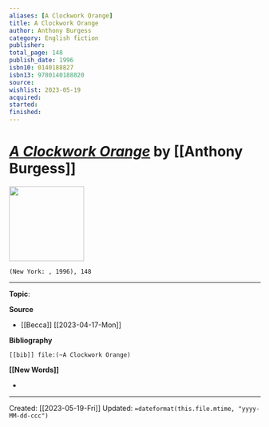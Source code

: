 ```yaml
---
aliases: [A Clockwork Orange]
title: A Clockwork Orange
author: Anthony Burgess
category: English fiction
publisher: 
total_page: 148
publish_date: 1996
isbn10: 0140188827
isbn13: 9780140188820
source: 
wishlist: 2023-05-19
acquired: 
started: 
finished: 
---
```

# *[A Clockwork Orange]()* by [[Anthony Burgess]]

<img src="http://books.google.com/books/content?id=ASfkugAACAAJ&printsec=frontcover&img=1&zoom=1&source=gbs_api" width=150>

`(New York: , 1996), 148`



--- 
**Topic**: 

**Source**
- [[Becca]] [[2023-04-17-Mon]]

**Bibliography**

```query
[[bib]] file:(~A Clockwork Orange)
```
 

**[[New Words]]**

- 

---
Created: [[2023-05-19-Fri]]
Updated: `=dateformat(this.file.mtime, "yyyy-MM-dd-ccc")`